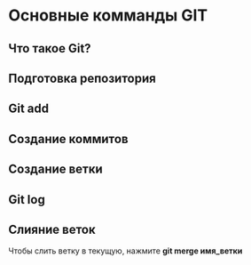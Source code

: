 # Основные комманды GIT

## Что такое Git?

## Подготовка репозитория

## Git add

## Создание коммитов

## Создание ветки

## Git log

## Слияние веток
Чтобы слить ветку в текущую, нажмите **git merge имя_ветки**